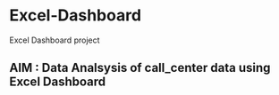 # Excel-Dashboard
Excel Dashboard project

## AIM : Data Analsysis of call_center data using Excel Dashboard
